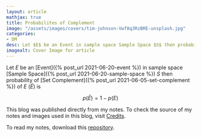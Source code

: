 ```yaml
---
layout: article
mathjax: true
title: Probabilites of Complement
image: "/assets/images/covers/tim-johnson-Vwf8q3RzBRE-unsplash.jpg"
categories:
- DM
desc: Let $E$ be an Event in sample space Sample Space $S$ then probability of Set Complement of $E$ ($\bar{E}$) is 
imagealt: Cover Image for article
---
```


Let $E$ be an [Event]({% post_url 2021-06-20-event %}) in sample space [Sample Space]({% post_url 2021-06-20-sample-space %}) $S$ then probability of [Set Complement]({% post_url 2021-06-05-set-complement %}) of $E$ ($\bar{E}$) is
























































































































































































































































































































































































































$$p(\bar{E}) = 1 - p(E)$$

























































































































































































































































































































































































































This blog was published directly from my notes.
To check the source of my notes and images used in this blog, visit <a href="/credits.html" target="_blank">Credits</a>.

To read my notes, download this <a href="https://github.com/bovem/CS" target="blank">repository</a>.